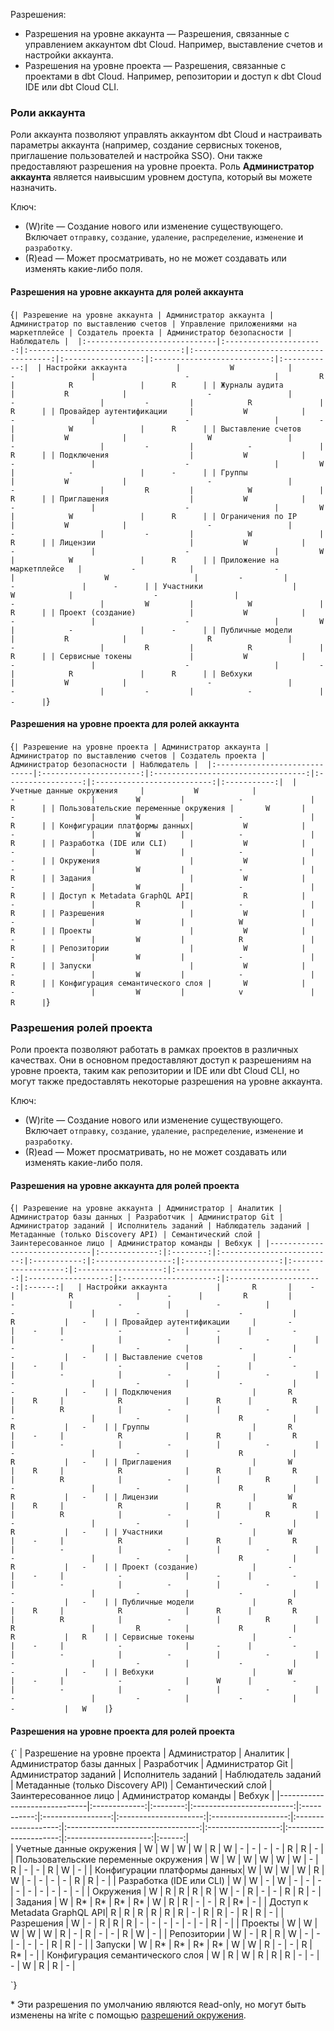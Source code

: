 Разрешения:

* Разрешения на уровне аккаунта &mdash; Разрешения, связанные с управлением аккаунтом dbt Cloud. Например, выставление счетов и настройки аккаунта.
* Разрешения на уровне проекта &mdash; Разрешения, связанные с проектами в dbt Cloud. Например, репозитории и доступ к dbt Cloud IDE или dbt Cloud CLI.

### Роли аккаунта
Роли аккаунта позволяют управлять аккаунтом dbt Cloud и настраивать параметры аккаунта (например, создание сервисных токенов, приглашение пользователей и настройка SSO). Они также предоставляют разрешения на уровне проекта. Роль **Администратор аккаунта** является наивысшим уровнем доступа, который вы можете назначить.

Ключ:

* (W)rite &mdash; Создание нового или изменение существующего. Включает `отправку`, `создание`, `удаление`, `распределение`, `изменение` и `разработку`.
* (R)ead &mdash; Может просматривать, но не может создавать или изменять какие-либо поля.

#### Разрешения на уровне аккаунта для ролей аккаунта

<SortableTable>

{`
| Разрешение на уровне аккаунта | Администратор аккаунта | Администратор по выставлению счетов | Управление приложениями на маркетплейсе | Создатель проекта | Администратор безопасности | Наблюдатель | 
|:-----------------------------|:----------------------:|:----------------------------------:|:--------------------------------------:|:-----------------:|:--------------------------:|:-----------:| 
| Настройки аккаунта           |           W            |                  -                 |                    -                   |         R         |            R               |      R      |
| Журналы аудита               |           R            |                  -                 |                    -                   |         -         |            R               |      R      |
| Провайдер аутентификации     |           W            |                  -                 |                    -                   |         -         |            W               |      R      |
| Выставление счетов           |           W            |                  W                 |                    -                   |         -         |            -               |      R      |
| Подключения                  |           W            |                  -                 |                    -                   |         W         |            -               |      -      |
| Группы                       |           W            |                  -                 |                    -                   |         R         |            W               |      R      |
| Приглашения                  |           W            |                  -                 |                    -                   |         W         |            W               |      R      |
| Ограничения по IP            |           W            |                  -                 |                    -                   |         -         |            W               |      R      |
| Лицензии                     |           W            |                  -                 |                    -                   |         W         |            W               |      R      |
| Приложение на маркетплейсе   |           -            |                  -                 |                    W                   |         -         |            -               |      -      |
| Участники                    |           W            |                  -                 |                    -                   |         W         |            W               |      R      |
| Проект (создание)            |           W            |                  -                 |                    -                   |         W         |            -               |      -      |
| Публичные модели             |           R            |                  R                 |                    -                   |         R         |            R               |      R      |
| Сервисные токены             |           W            |                  -                 |                    -                   |         -         |            R               |      R      |
| Вебхуки                      |           W            |                  -                 |                    -                   |         -         |            -               |      -      |
`}

</SortableTable>

#### Разрешения на уровне проекта для ролей аккаунта

<SortableTable>

{`
| Разрешение на уровне проекта | Администратор аккаунта | Администратор по выставлению счетов | Создатель проекта | Администратор безопасности | Наблюдатель | 
|:-----------------------------|:----------------------:|:----------------------------------:|:-----------------:|:--------------------------:|:-----------:| 
| Учетные данные окружения     |           W            |                  -                 |         W         |            -               |      R      |
| Пользовательские переменные окружения |       W       |                  -                 |         W         |            -               |      R      |
| Конфигурации платформы данных|           W            |                  -                 |         W         |            -               |      R      |
| Разработка (IDE или CLI)     |           W            |                  -                 |         W         |            -               |      -      |
| Окружения                    |           W            |                  -                 |         W         |            -               |      R      |
| Задания                      |           W            |                  -                 |         W         |            -               |      R      |
| Доступ к Metadata GraphQL API|           R            |                  -                 |         R         |            -               |      R      |
| Разрешения                   |           W            |                  -                 |         W         |            W               |      R      |
| Проекты                      |           W            |                  -                 |         W         |            R               |      R      |
| Репозитории                  |           W            |                  -                 |         W         |            -               |      R      |
| Запуски                      |           W            |                  -                 |         W         |            -               |      R      |
| Конфигурация семантического слоя |       W            |                  -                 |         W         |            v               |      R      |
`}

</SortableTable>

### Разрешения ролей проекта

Роли проекта позволяют работать в рамках проектов в различных качествах. Они в основном предоставляют доступ к разрешениям на уровне проекта, таким как репозитории и IDE или dbt Cloud CLI, но могут также предоставлять некоторые разрешения на уровне аккаунта.

Ключ:

* (W)rite &mdash; Создание нового или изменение существующего. Включает `отправку`, `создание`, `удаление`, `распределение`, `изменение` и `разработку`.
* (R)ead &mdash; Может просматривать, но не может создавать или изменять какие-либо поля.

#### Разрешения на уровне аккаунта для ролей проекта

<SortableTable>

{`
| Разрешение на уровне аккаунта | Администратор | Аналитик | Администратор базы данных | Разработчик | Администратор Git | Администратор заданий | Исполнитель заданий | Наблюдатель заданий | Метаданные (только Discovery API) | Семантический слой | Заинтересованное лицо | Администратор команды | Вебхук |
|------------------------------|:-------------:|:--------:|:-------------------------:|:-----------:|:-----------------:|:---------------------:|:-------------------:|:-------------------:|:-------------------------------:|:------------------:|:---------------------:|:---------------------:|:------:|  
| Настройки аккаунта           |       R       |    -     |            R              |      -      |         R         |          -            |          -          |          -          |               -                 |         -          |           -           |           R           |   -    |
| Провайдер аутентификации     |       -       |    -     |            -              |      -      |         -         |          -            |          -          |          -          |               -                 |         -          |           -           |           -           |   -    |
| Выставление счетов           |       -       |    -     |            -              |      -      |         -         |          -            |          -          |          -          |               -                 |         -          |           -           |           -           |   -    |
| Подключения                  |       R       |    R     |            R              |      R      |         R         |          R            |          -          |          -          |               -                 |         -          |           R           |           R           |   -    |
| Группы                       |       R       |    -     |            R              |      R      |         R         |          -            |          -          |          -          |               -                 |         -          |           R           |           R           |   -    |
| Приглашения                  |       W       |    R     |            R              |      R      |         R         |          R            |          -          |          R          |               -                 |         -          |           R           |           R           |   -    |
| Лицензии                     |       W       |    R     |            R              |      R      |         R         |          R            |          -          |          R          |               -                 |         -          |           -           |           R           |   -    |
| Участники                    |       W       |    -     |            R              |      R      |         R         |          -            |          -          |          -          |               -                 |         -          |           R           |           R           |   -    |
| Проект (создание)            |       -       |    -     |            -              |      -      |         -         |          -            |          -          |          -          |               -                 |         -          |           -           |           -           |   -    |
| Публичные модели             |       R       |    R     |            R              |      R      |         R         |          R            |          -          |          R          |               R                 |         R          |           R           |           R           |   R    |
| Сервисные токены             |       -       |    -     |            -              |      -      |         -         |          -            |          -          |          -          |               -                 |         -          |           -           |           -           |   -    |
| Вебхуки                      |       W       |    -     |            -              |      W      |         -         |          -            |          -          |          -          |               -                 |         -          |           -           |           -           |   W    |
`}

</SortableTable>

#### Разрешения на уровне проекта для ролей проекта

<SortableTable> 

{`
| Разрешение на уровне проекта | Администратор | Аналитик | Администратор базы данных | Разработчик | Администратор Git | Администратор заданий | Исполнитель заданий | Наблюдатель заданий | Метаданные (только Discovery API) | Семантический слой | Заинтересованное лицо | Администратор команды | Вебхук |
|------------------------------|:-------------:|:--------:|:-------------------------:|:-----------:|:-----------------:|:---------------------:|:-------------------:|:-------------------:|:---------------------------------:|:------------------:|:---------------------:|:---------------------:|:------:|  
| Учетные данные окружения     |       W       |    W     |            W              |      W      |         R         |          W            |          -          |          -          |                 -                 |         -          |           R           |           R           |   -    |
| Пользовательские переменные окружения |   W       |    W     |            W              |      W      |         W         |          W            |          -          |          R          |                 -                 |         -          |           R           |           W           |   -    |
| Конфигурации платформы данных|       W       |    W     |            W              |      W      |         R         |          W            |          -          |          -          |                 -                 |         -          |           R           |           R           |   -    |
| Разработка (IDE или CLI)     |       W       |    W     |            -              |      W      |         -         |          -            |          -          |          -          |                 -                 |         -          |           -           |           -           |   -    |
| Окружения                    |       W       |    R     |            R              |      R      |         R         |          W            |          -          |          R          |                 -                 |         -          |           R           |           R           |   -    |
| Задания                      |       W       |    R*    |            R*             |      R*     |         R*        |          W            |          R          |          R          |                 -                 |         -          |           R           |           R*          |   -    |
| Доступ к Metadata GraphQL API|       R       |    R     |            R              |      R      |         R         |          R            |          -          |          R          |                 R                 |         -          |           R           |           R           |   -    |
| Разрешения                   |       W       |    -     |            R              |      R      |         R         |          -            |          -          |          -          |                 -                 |         -          |           -           |           R           |   -    |
| Проекты                      |       W       |    W     |            W              |      W      |         W         |          R            |          -          |          R          |                 -                 |         -          |           R           |           W           |   -    |
| Репозитории                  |       W       |    -     |            R              |      R      |         W         |          -            |          -          |          -          |                 -                 |         -          |           R           |           R           |   -    |
| Запуски                      |       W       |    R*    |            R*             |      R*     |         R*        |          W            |          W          |          R          |                 -                 |         -          |           R           |           R*          |   -    |
| Конфигурация семантического слоя |   W       |    R     |            W              |      R      |         R         |          R            |          -          |          -          |                 -                 |         W          |           R           |           R           |   -    |

`}

</SortableTable>

\* Эти разрешения по умолчанию являются `R`ead-only, но могут быть изменены на `W`rite с помощью [разрешений окружения](/docs/cloud/manage-access/environment-permissions#environments-and-roles).